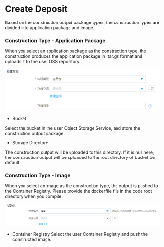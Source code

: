 # Create Deposit

Based on the construction output package types, the construction types are divided into application package and image.

### Construction Type - Application Package
When you select an application package as the construction type, the construction produces the application package in .tar.gz format and uploads it to the user OSS repository.
 
![](/image/codebuild/createApp4.PNG) 

 * Bucket
 
Select the bucket in the user Object Storage Service, and store the construction output package.

 * Storage Directory
 
The construction output will be uploaded to this directory. If it is null here, the construction output will be uploaded to the root directory of bucket be default.

### Construction Type - Image
 
When you select an image as the construction type, the output is pushed to the Container Registry. Please provide the dockerfile file in the code root directory when you compile.
 
![](/image/codebuild/createApp5.PNG) 

 * Container Registry
Select the user Container Registry and push the constructed image.

